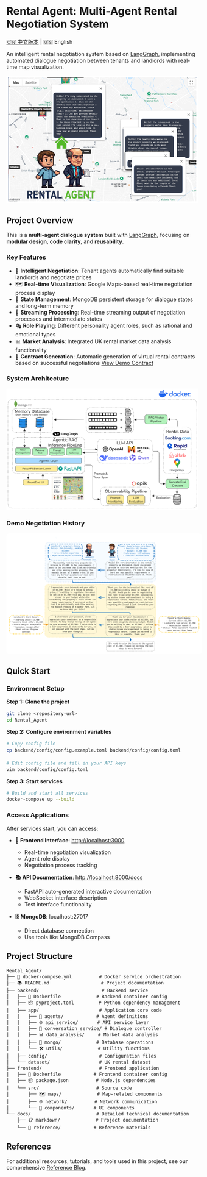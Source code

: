 # Rental Agent: Multi-Agent Rental Negotiation System

[🇨🇳 中文版本](./docs/README/README-zh.md) | 🇺🇸 English

An intelligent rental negotiation system based on [LangGraph](https://github.com/langchain-ai/langgraph), implementing automated dialogue negotiation between tenants and landlords with real-time map visualization.

![project overview](./docs/images/cover.png)

## Project Overview

This is a **multi-agent dialogue system** built with [LangGraph](https://github.com/langchain-ai/langgraph), focusing on **modular design**, **code clarity**, and **reusability**.



### Key Features

- 🤖 **Intelligent Negotiation**: Tenant agents automatically find suitable landlords and negotiate prices
- 🗺️ **Real-time Visualization**: Google Maps-based real-time negotiation process display
- 💾 **State Management**: MongoDB persistent storage for dialogue states and long-term memory
- 🔄 **Streaming Processing**: Real-time streaming output of negotiation processes and intermediate states
- 🎭 **Role Playing**: Different personality agent roles, such as rational and emotional types
- 📊 **Market Analysis**: Integrated UK rental market data analysis functionality
- 📄 **Contract Generation**: Automatic generation of virtual rental contracts based on successful negotiations [View Demo Contract](./docs/images/basic_rental_agreement_side_by_side.png)

###  System Architecture

![System Architecture](./docs/images/main.png)

### Demo Negotiation History
<p align="center">
  <img src="./docs/images/memory.png" alt="System Architecture" style="background-color:white; padding:5px; border-radius:8px;" />
</p>

##  Quick Start
###  Environment Setup

**Step 1: Clone the project**

```bash
git clone <repository-url>
cd Rental_Agent
```

**Step 2: Configure environment variables**

```bash
# Copy config file
cp backend/config/config.example.toml backend/config/config.toml

# Edit config file and fill in your API keys
vim backend/config/config.toml
```

**Step 3: Start services**

```bash
# Build and start all services
docker-compose up --build
```

###  Access Applications

After services start, you can access:

- **🎨 Frontend Interface**: <http://localhost:3000>
  - Real-time negotiation visualization
  - Agent role display
  - Negotiation process tracking

- **📚 API Documentation**: <http://localhost:8000/docs>
  - FastAPI auto-generated interactive documentation
  - WebSocket interface description
  - Test interface functionality

- **🗄️ MongoDB**: localhost:27017
  - Direct database connection
  - Use tools like MongoDB Compass

## Project Structure

```text
Rental_Agent/
├── 🐳 docker-compose.yml          # Docker service orchestration
├── 📚 README.md                   # Project documentation
├── backend/                       # Backend service
│   ├── 🐳 Dockerfile             # Backend container config
│   ├── 📦 pyproject.toml         # Python dependency management
│   ├── app/                      # Application core code
│   │   ├── 🤖 agents/            # Agent definitions
│   │   ├── 🌐 api_service/       # API service layer
│   │   ├── 💬 conversation_service/ # Dialogue controller
│   │   ├── 📊 data_analysis/     # Market data analysis
│   │   ├── 💾 mongo/             # Database operations
│   │   └── 🛠️ utils/             # Utility functions
│   ├── config/                   # Configuration files
│   └── dataset/                  # UK rental dataset
├── frontend/                     # Frontend application
│   ├── 🐳 Dockerfile            # Frontend container config
│   ├── 📦 package.json          # Node.js dependencies
│   └── src/                     # Source code
│       ├── 🗺️ maps/             # Map-related components
│       ├── 🌐 network/          # Network communication
│       └── 🎨 components/       # UI components
└── docs/                        # Detailed technical documentation
    ├── 📋 markdown/             # Project documentation
    └── 📖 reference/            # Reference materials
```


## References

For additional resources, tutorials, and tools used in this project, see our comprehensive [Reference Blog](./docs/README/reference_blog.md).

